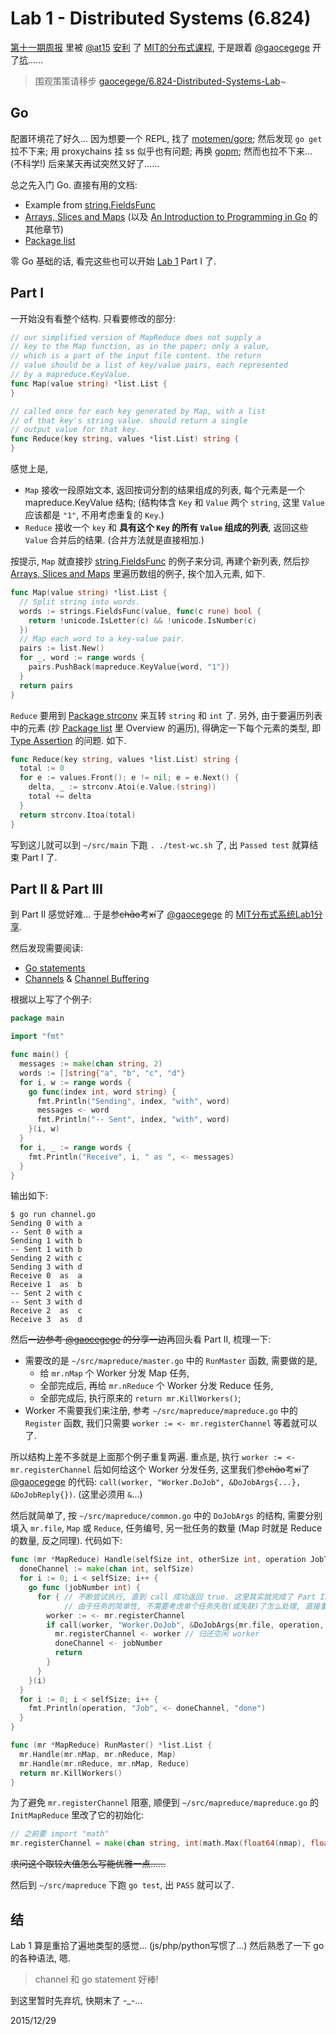 Lab 1 - Distributed Systems (6.824)
===

[第十一期周报](https://github.com/dyweb/web-stuff/blob/master/weekly/2015/1216.md) 里被 [@at15](https://github.com/at15) [安利](https://github.com/dyweb/web-stuff/issues/24#issuecomment-164697606) 了 [MIT的分布式课程](https://pdos.csail.mit.edu/6.824/index.html), 于是跟着 [@gaocegege][gaocegege] 开了[坑](https://github.com/arrowrowe/6.824-Distributed-Systems-Lab)......

[gaocegege]: https://github.com/gaocegege

> 围观策策请移步 [gaocegege/6.824-Distributed-Systems-Lab](https://github.com/gaocegege/6.824-Distributed-Systems-Lab)~

## Go

配置环境花了好久... 因为想要一个 REPL, 找了 [motemen/gore](https://github.com/motemen/gore); 然后发现 `go get` 拉不下来; 用 proxychains 挂 ss 似乎也有问题; 再换 [gopm](http://gopm.io/); 然而也拉不下来... (不科学!) 后来某天再试突然又好了......

总之先入门 Go. 直接有用的文档:
- Example from [string.FieldsFunc][string.FieldsFunc]
- [Arrays, Slices and Maps][golang.intro/ch6] (以及 [An Introduction to Programming in Go](https://www.golang-book.com/books/intro) 的其他章节)
- [Package list][list]

[string.FieldsFunc]: https://golang.org/pkg/strings/#FieldsFunc
[golang.intro/ch6]: https://www.golang-book.com/books/intro/6
[list]: https://golang.org/pkg/container/list/

零 Go 基础的话, 看完这些也可以开始 [Lab 1](https://pdos.csail.mit.edu/6.824/labs/lab-1.html) Part I 了.

## Part I

一开始没有看整个结构. 只看要修改的部分:

```go
// our simplified version of MapReduce does not supply a
// key to the Map function, as in the paper; only a value,
// which is a part of the input file content. the return
// value should be a list of key/value pairs, each represented
// by a mapreduce.KeyValue.
func Map(value string) *list.List {
}

// called once for each key generated by Map, with a list
// of that key's string value. should return a single
// output value for that key.
func Reduce(key string, values *list.List) string {
}
```

感觉上是,
- `Map` 接收一段原始文本, 返回按词分割的结果组成的列表, 每个元素是一个 mapreduce.KeyValue 结构; (结构体含 `Key` 和 `Value` 两个 `string`, 这里 `Value` 应该都是 `"1"`, 不用考虑重复的 `Key`.)
- `Reduce` 接收一个 `key` 和 **具有这个 `Key` 的所有 `Value` 组成的列表**, 返回这些 `Value` 合并后的结果. (合并方法就是直接相加.)

按提示, `Map` 就直接抄 [string.FieldsFunc][string.FieldsFunc] 的例子来分词, 再建个新列表, 然后抄 [Arrays, Slices and Maps][golang.intro/ch6] 里遍历数组的例子, 挨个加入元素, 如下.

```go
func Map(value string) *list.List {
  // Split string into words.
  words := strings.FieldsFunc(value, func(c rune) bool {
    return !unicode.IsLetter(c) && !unicode.IsNumber(c)
  })
  // Map each word to a key-value pair.
  pairs := list.New()
  for _, word := range words {
    pairs.PushBack(mapreduce.KeyValue{word, "1"})
  }
  return pairs
}
```

`Reduce` 要用到 [Package strconv](https://golang.org/pkg/strconv/) 来互转 `string` 和 `int` 了. 另外, 由于要遍历列表中的元素 (抄 [Package list][list] 里 Overview 的遍历), 得确定一下每个元素的类型, 即 [Type Assertion](http://stackoverflow.com/questions/14289256/cannot-convert-data-type-interface-to-type-string-need-type-assertion) 的问题. 如下.

```go
func Reduce(key string, values *list.List) string {
  total := 0
  for e := values.Front(); e != nil; e = e.Next() {
    delta, _ := strconv.Atoi(e.Value.(string))
    total += delta
  }
  return strconv.Itoa(total)
}
```

写到这儿就可以到 `~/src/main` 下跑 `. ./test-wc.sh` 了, 出 `Passed test` 就算结束 Part I 了.

## Part II & Part III

到 Part II 感觉好难... 于是参~~chɑ̄o~~考~~xí~~了 [@gaocegege][gaocegege] 的 [MIT分布式系统Lab1分享](http://gaocegege.com/Blog/distributed%20system/ds-lab1/).

然后发现需要阅读:
- [Go statements](https://golang.org/ref/spec#Go_statements)
- [Channels](https://gobyexample.com/channels) & [Channel Buffering](https://gobyexample.com/channel-buffering)

根据以上写了个例子:

```go
package main

import "fmt"

func main() {
  messages := make(chan string, 2)
  words := []string{"a", "b", "c", "d"}
  for i, w := range words {
    go func(index int, word string) {
      fmt.Println("Sending", index, "with", word)
      messages <- word
      fmt.Println("-- Sent", index, "with", word)
    }(i, w)
  }
  for i, _ := range words {
    fmt.Println("Receive", i, " as ", <- messages)
  }
}
```

输出如下:

```
$ go run channel.go
Sending 0 with a
-- Sent 0 with a
Sending 1 with b
-- Sent 1 with b
Sending 2 with c
Sending 3 with d
Receive 0  as  a
Receive 1  as  b
-- Sent 2 with c
-- Sent 3 with d
Receive 2  as  c
Receive 3  as  d
```

然后~~一边参考 [@gaocegege][gaocegege] 的分享一边~~再回头看 Part II, 梳理一下:
- 需要改的是 `~/src/mapreduce/master.go` 中的 `RunMaster` 函数, 需要做的是,
  + 给 `mr.nMap` 个 Worker 分发 Map 任务,
  + 全部完成后, 再给 `mr.nReduce` 个 Worker 分发 Reduce 任务,
  + 全部完成后, 执行原来的 `return mr.KillWorkers()`;
- Worker 不需要我们来注册, 参考 `~/src/mapreduce/mapreduce.go` 中的 `Register` 函数, 我们只需要 `worker := <- mr.registerChannel` 等着就可以了.

所以结构上差不多就是上面那个例子重复两遍. 重点是, 执行 `worker := <- mr.registerChannel` 后如何给这个 Worker 分发任务, 这里我们参~~chɑ̄o~~考~~xí~~了 [@gaocegege][gaocegege] 的代码: `call(worker, "Worker.DoJob", &DoJobArgs{...}, &DoJobReply{})`. (这里必须用 `&`...)

然后就简单了, 按 `~/src/mapreduce/common.go` 中的 `DoJobArgs` 的结构, 需要分别填入 `mr.file`, `Map` 或 `Reduce`, 任务编号, 另一批任务的数量 (Map 时就是 Reduce 的数量, 反之同理). 代码如下:

```go
func (mr *MapReduce) Handle(selfSize int, otherSize int, operation JobType) {
  doneChannel := make(chan int, selfSize)
  for i := 0; i < selfSize; i++ {
    go func (jobNumber int) {
      for { // 不断尝试执行, 直到 call 成功返回 true. 这里其实就完成了 Part III 的要求.
            // 由于任务的简单性, 不需要考虑单个任务失败(或失联)了怎么处理, 直接重新再来一遍就行.
        worker := <- mr.registerChannel
        if call(worker, "Worker.DoJob", &DoJobArgs{mr.file, operation, jobNumber, otherSize}, &DoJobReply{}) {
          mr.registerChannel <- worker // 归还空闲 worker
          doneChannel <- jobNumber
          return
        }
      }
    }(i)
  }
  for i := 0; i < selfSize; i++ {
    fmt.Println(operation, "Job", <- doneChannel, "done")
  }
}

func (mr *MapReduce) RunMaster() *list.List {
  mr.Handle(mr.nMap, mr.nReduce, Map)
  mr.Handle(mr.nReduce, mr.nMap, Reduce)
  return mr.KillWorkers()
}
```

为了避免 `mr.registerChannel` 阻塞, 顺便到 `~/src/mapreduce/mapreduce.go` 的 `InitMapReduce` 里改了它的初始化:

```go
// 之前要 import "math"
mr.registerChannel = make(chan string, int(math.Max(float64(nmap), float64(nreduce))))
```

~~求问这个取较大值怎么写能优雅一点......~~

然后到 `~/src/mapreduce` 下跑 `go test`, 出 `PASS` 就可以了.

## 结

Lab 1 算是重拾了遍地类型的感觉... (js/php/python写惯了...) 然后熟悉了一下 go 的各种语法, 嗯.

> channel 和 go statement 好棒!

到这里暂时先弃坑, 快期末了 -\_-...

2015/12/29
